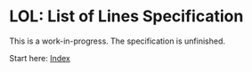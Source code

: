 # LOL: List of Lines Specification

This is a work-in-progress. The specification is unfinished.

Start here: [Index](specification/index.creole)
